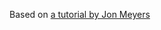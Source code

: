Based on [a tutorial by Jon Meyers
](https://egghead.io/lessons/deploy-next-js-app-router-project-to-production-with-vercel)
